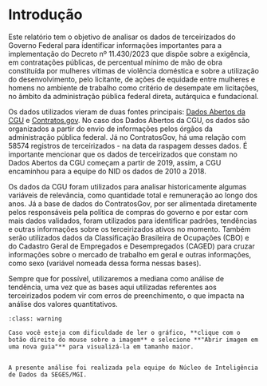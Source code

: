 # Introdução

Este relatório tem o objetivo de analisar os dados de terceirizados do Governo Federal para identificar informações importantes para a implementação do Decreto nº 11.430/2023 que dispõe sobre a exigência, em contratações públicas, de percentual mínimo de mão de obra constituída por mulheres vítimas de violência doméstica e sobre a utilização do desenvolvimento, pelo licitante, de ações de equidade entre mulheres e homens no ambiente de trabalho como critério de desempate em licitações, no âmbito da administração pública federal direta, autárquica e fundacional.

Os dados utilizados vieram de duas fontes principais: <a href="https://www.gov.br/cgu/pt-br/acesso-a-informacao/dados-abertos/arquivos/terceirizados" target="_blank">Dados Abertos da CGU</a> e <a href="https://contratos.comprasnet.gov.br/transparencia/terceirizados" target="_blank">Contratos.gov</a>. No caso dos Dados Abertos da CGU, os dados são organizados a partir do envio de informações pelos órgãos da administração pública federal. Já no ContratosGov, há uma relação com 58574 registros de terceirizados - na data da raspagem desses dados. É importante mencionar que os dados de terceirizados que constam no Dados Abertos da CGU começam a partir de 2019, assim, a CGU encaminhou para a equipe do NID os dados de 2010 a 2018.

Os dados da CGU foram utilizados para analisar historicamente algumas variáveis de relevância, como quantidade total e remuneração ao longo dos anos. Já a base de dados do ContratosGov, por ser alimentada diretamente pelos responsáveis pela política de compras do governo e por estar com mais dados validados, foram utilizados para identificar padrões, tendências e outras informações sobre os terceirizados ativos no momento. Também serão utilizados dados da Classificação Brasileira de Ocupações (CBO) e do Cadastro Geral de Empregados e Desempregados (CAGED) para cruzar informações sobre o mercado de trabalho em geral e outras informações, como sexo (variável nomeada dessa forma nessas bases).

Sempre que for possível, utilizaremos a mediana como análise de tendência, uma vez que as bases aqui utilizadas referentes aos terceirizados podem vir com erros de preenchimento, o que impacta na análise dos valores quantitativos.

```{admonition} Atenção!
:class: warning

Caso você esteja com dificuldade de ler o gráfico, **clique com o botão direito do mouse sobre a imagem** e selecione **"Abrir imagem em uma nova guia"** para visualizá-la em tamanho maior.

```

```{tableofcontents}

A presente análise foi realizada pela equipe do Núcleo de Inteligência de Dados da SEGES/MGI.